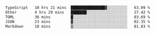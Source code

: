 <!--START_SECTION:waka-->

```txt
TypeScript   10 hrs 21 mins  ███████████████▓░░░░░░░░░   63.09 %
Other        4 hrs 29 mins   ███████░░░░░░░░░░░░░░░░░░   27.42 %
TOML         36 mins         █░░░░░░░░░░░░░░░░░░░░░░░░   03.69 %
JSON         23 mins         ▓░░░░░░░░░░░░░░░░░░░░░░░░   02.35 %
Markdown     18 mins         ▒░░░░░░░░░░░░░░░░░░░░░░░░   01.83 %
```

<!--END_SECTION:waka-->